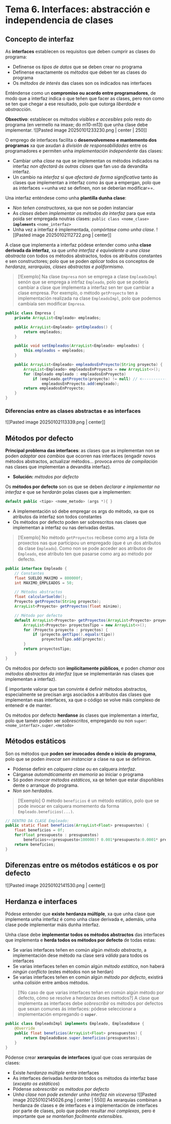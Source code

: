 # Tema 6. Interfaces: abstracción e independencia de clases

## Concepto de interfaz
As **interfaces** establecen os requisitos que deben cumprir as clases do programa:
+ Defínense os _tipos de datos_ que se deben crear no programa
+ Defínense exactamente os _métodos_ que deben ter as clases do programa
+ Os _métodos de interés_ das clases son os indicados nas interfaces

Enténdense como un **compromiso ou acordo entre programadores**, de modo que a interfaz indica o que teñen que facer as clases, pero non como se ten que chegar a ese resultado, polo que outorga _liberdade_ e _abstracción_.

**Obxectivo**: establecer os _métodos visibles e accesibles_ polo resto do programa (en vermello na imaxe; do m10-m13) que unha clase debe implementar.
![[Pasted image 20250101233230.png | center | 250]]

O emprego de interfaces facilita o **desenvolvemeno e mantemento dos programas** xa que axudan á _división de responsabilidades_ entre os programadores e permiten unha _implementación independente_ das clases:
+ Cambiar unha _clase_ na que se implementan os métodos indicados na interfaz _non afectará ás outras clases_ que fan uso da devandita interfaz.
+ Un cambio na _interfaz_ sí que _afectará de forma significativa_ tanto ás clases que implementan a interfaz como ás que a empergan, polo que as interfaces ==unha vez se definen, non se deberían modificar==.

Una interfaz enténdese como unha **plantilla dunha clase**:
+ _Non teñen constructores_, xa que non se poden instanciar
+ As _clases deben implementar os métodos da interfaz_ para que esta poida ser empregada noutras clases: `public class <nome_clase>` **`implements`** `<nome_interfaz>`
+ Unha vez a interfaz é implementada, _compórtase como unha clase_.
![[Pasted image 20250102112722.png | center]]

A clase que implementa a interfaz pódese entender como unha **clase derivada da interfaz**, xa que _unha interfaz é equivalente a una clase abstracta_ con todos os métodos abstractos, todos os atributos constantes e sen constructores; polo que se poden _aplicar_ todos os conceptos de _herdanza, xerarquías, clases abstractas e poliformismo_.

> [!Exemplo]
> Na clase `Empresa` non se emprega a clase `EmpleadoImpl` senón que se emprega a intrfaz `Empleado`, polo que se podería cambiar a clase que implementa a interfaz sen ter que cambiar a clase empresa. Por exemplo, o método `getProyecto` ten a implementación realizada na clase `EmpleadoImpl`, polo que podemos cambiala sen modificar `Empresa`.

```java
public class Empresa {
    private ArrayList<Empleado> empleados;

    public ArrayList<Empleado> getEmpleados() {
        return empleados;
    }

    public void setEmpleados(ArrayList<Empleado> empleados) {
        this.empleados = empleados;
    }

    public ArrayList<Empleado> empleadosEnProyecto(String proyecto) {
        ArrayList<Empleado> empleadosEnProyecto = new ArrayList<>();
        for (Empleado empleado : empleadosEnProyecto)
            if (empleado.getProyecto(proyecto) != null) // <-----------
                empleadosEnProyecto.add(empleado);
        return empleadosEnProyecto;
    }
}
```

### Diferencias entre as clases abstractas e as interfaces
![[Pasted image 20250102113339.png | center]]

## Métodos por defecto
**Principal problema das interfaces**: as clases que as implementan non se poden _adaptar aos cambios_ que ocorren nas interfaces (engadir novos métodos abstractos, actualizar métodos... provoca _erros de compilación_ nas clases que implementan a devandita interfaz).
+ **Solución:** _métodos por defecto_

Os **métodos por defecto** son os que se deben _declarar e implementar na interfaz_ e que se _herdarán_ polas clases que a implementen:
```java
default public <tipo> <nome_metodo> (args *){ }
```
+ A implementación só debe empregar os args do método, xa que os atributos da interfaz son todos constantes
+ Os métodos por defecto poden ser sobrescritos nas clases que implementan a interfaz ou nas derivadas destas.

> [!Exemplo]
> No método `getProyectos` recíbese como arg a lista de proxectos nas que participou un empregado (que é un dos atributos da clase `Empleado`). Como non se pode acceder aos atributos de `Empleado`, ese atributo ten que pasarse como arg ao método por defecto.
```java
public interface Empleado {
    // Constantes
    float SUELDO_MAXIMO = 800000f;
    int MAXIMO_EMPLEADOS = 50;

    // Métodos abstractos
    float calcularSueldo();
    Proyecto getProyecto(String proyecto);
    ArrayList<Proyecto> getProyectos(float minimo);

    // Método por defecto
    default ArrayList<Proyecto> getProyectos(ArrayList<Proyecto> proyectos, String tipo) {
        ArrayList<Proyecto> proyectosTipo = new ArrayList<>();
        for (Proyecto proyecto : proyectos) {
            if (proyecto.getTipo().equals(tipo))
                proyectosTipo.add(proyecto);
        }
        return proyectosTipo;
    }
}
```

Os métodos por defecto son **implícitamente públicos**, e poden _chamar aos métodos abstractos da interfaz_ (que se implementarán nas clases que implementan a interfaz).

É importante valorar que tan convinte é definir métodos abstractos, especialmente se precisan args asociados a atributos das clases que implementan esas interfaces, xa que o código se volve máis complexo de entenedr e de manter.

Os métodos por defecto **herdanse** ás clases que implementan a interfaz, polo que tamén poden ser _sobrescritos_, empregando ou non `super`: `<nome_interfaz>.super.<metodo>`

## Métodos estáticos
Son os métodos que **poden ser invocados dende o inicio do programa**, polo que se poden _invocar sen instanciar_ a clase na que se definiron.
+ Pódense definir en _calquera clase_ ou en calquera _interfaz_.
+ Cárganse _automáticamente en memoria_ ao iniciar o programa
+ Só poden _invocar métodos estáticos_, xa qe teñen que estar dispoñibles dente o arranque do programa.
+ _Non son herdados_.

> [!Exemplo]
> O método `beneficios` é un método estático, polo que se pode invocar en calquera momemento da forma `Empleado.beneficios(...)`.
```java
// DENTRO DA CLASE Empleado:
public static float beneficios(ArrayList<Float> presupuestos) {
    float beneficios = 0f;
    for(Float presupuesto : presupuestos)
        beneficios+=(presupuesto<100000)? 0.001*presupuesto:0.0001* presupuesto;
    return beneficios;
}
```

## Diferenzas entre os métodos estáticos e os por defecto
![[Pasted image 20250102141530.png | center]]

## Herdanza e interfaces
Pódese entender que **existe herdanza múltiple**, xa que unha clase que implementa unha interfaz é como unha clase derivada e, ademáis, unha clase pode implementar máis dunha interfaz.

Unha clase debe **implementar todos os métodos abstractos** das interfaces que implementa e **herda todos os métodos por defecto** de todas estas:
+ Se varias interfaces teñen en común algún _método abstracto_, a implementación dese método na clase será _válida_ para todos os interfaces
+ Se varias interfaces teñen en común algún _método estático_, non haberá _ningún conflicto_ (estes métodos non se herdan)
+ Se varias interfaces teñen en común algún _método por defecto_, existirá unha _colisión_ entre ambos métodos.

>[!No caso de que varias interfaces teñan en común algún método por defecto, cómo se resolve a herdanza deses métodos?]
> A clase que implementa as interfaces debe _sobrescribir_ os métodos por defectos que sexan comunes ás interfaces: pódese seleccionar a implementación empregando o **`super`**.
```java
public class EmpleadoImpl implements Empleado, EmpleadoBase {
    @Override
    public float beneficios(ArrayList<Float> presupuestos) {
        return EmpleadoBase.super.beneficios(presupuestos);
    }
}
```

Pódense crear **xerarquías de interfaces** igual que coas xerarquias de clases:
+ Existe _herdanza múltiple_ entre interfaces
+ As interfaces derivadas _herdarán_ todos os métodos da interfaz base (_excepto os estáticos_)
+ Pódense _sobrescribir os métodos por defecto_
+ _Unha clase non pode extender unha interfaz nin viceversa_
![[Pasted image 20250102145026.png | center | 550]]
As xerarquías combinan a herdanza de clases e de interfaces e a implementación de interfaces por parte de clases, polo que poden resultar _moi complexas_, pero é importante que _se manteñan facilmente extensibles_.
